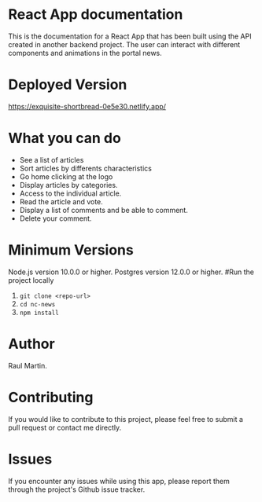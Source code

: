 # React App documentation
This is the documentation for a React App that has been built using the API created in another backend project. The user can interact with different components and animations in the portal news.
# Deployed Version
https://exquisite-shortbread-0e5e30.netlify.app/
# What you can do
- See a list of articles
- Sort articles by differents characteristics
- Go home clicking at the logo
- Display articles by categories.
- Access to the individual article.
- Read the article and vote.
- Display a list of comments and be able to comment.
- Delete your comment.
# Minimum Versions
Node.js version 10.0.0 or higher. Postgres version 12.0.0 or higher.
#Run the project locally
1. `git clone <repo-url>`
2. `cd nc-news`
3. `npm install`
# Author
Raul Martin.
# Contributing
If you would like to contribute to this project, please feel free to submit a pull request or contact me directly.
# Issues
If you encounter any issues while using this app, please report them through the project's Github issue tracker.
